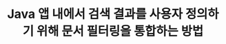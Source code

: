 ---
############################# Static ############################
layout: "auto-gen-gist"
draft: false
path: "ko/search/java/filters/xlsm/"
otherformats: PDF DOC DOT DOCX DOCM DOTX DOTM TXT ODT OTT RTF XLS XLT XLSX XLSB XLTX XLTM XLA XLAM ODS OTS CSV TSV XML PPT PPS POT PPTX PPTM POTX POTM PPSX PPSM ODP PST OST EML EMLX MSG ONE ZIP XHTML MHTML MD CHM EPUB  FB2 

############################# Head ############################
head_title: "Java API를 통해 검색 결과에 XLSM 문서 필터링을 통합하시겠습니까?"
head_description: "GroupDocs.Search Java API를 사용하면 소프트웨어 개발자가 XLSM 문서 검색 기능을 추가하고 문서 필터링을 적용하여 Java API를 통해 검색 결과를 사용자 정의할 수 있습니다."

############################# Header ############################
title: "Java 앱 내에서 검색 결과를 사용자 정의하기 위해 문서 필터링을 통합하는 방법"
description: "GroupDocs.Search Java API를 사용하면 프로그래머가 고급 XLSM 문서 검색 기능을 통합하고 Java 앱에서 문서 필터링을 설정하여 검색 결과를 사용자 정의할 수 있습니다."

######################### Download Button #######################
button:
    enable: true

############################# About ############################
about:
    enable: true
    title: "Java 앱 내에서 검색 결과를 사용자 정의하기 위해 문서 필터링을 통합하는 방법"
    content: |
       문서 필터링은 소프트웨어 응용 프로그램이 색인된 문서의 텍스트에서 사용자가 입력한 관련 단어 시퀀스에 대해 문서를 검색 및 검색할 수 있도록 하는 매우 유용한 활동입니다. 필터에는 레코드를 선택하는 데 사용되는 기준을 정의하는 규칙 집합이 포함되어 있습니다. 문서 필터링을 통해 사용자는 검색을 특정 섹션이나 특정 문서 유형으로 제한하고 결과를 탐색하고 원하는 것을 찾을 수 있습니다. GroupDocs.Search for Java는 소프트웨어 개발자가 텍스트 인덱싱을 수행하고 가장 인기 있는 문서 파일 형식 중 일부를 검색할 수 있는 응용 프로그램을 만들 수 있도록 하는 기능이 풍부한 고성능 문서 인덱싱 및 검색 API입니다. PDF, HTML, Outlook 이메일, Microsoft Office Word, Excel 워크시트, PowerPoint 프레젠테이션, Outlook MSG, PST 등과 같은 다양한 문서 유형을 완벽하게 지원합니다. 사용자가 파일 경로 필터, 파일 확장자 필터, 속성 필터 등과 같은 검색 결과를 사용자 정의할 수 있는 다양한 종류의 파일러가 있습니다.

############################# content ############################
steps:
    enable: true
    block:
    - title_left: "Java를 통해 XLSM 문서 검색에 문서 필터 적용"
      content_left: |
       GroupDocs.Search Java API는 소프트웨어 개발자가 Java API를 사용하여 검색 기능을 갖춘 강력한 응용 프로그램을 만들 수 있도록 도와줍니다. 아래 자바 코드 예제는 몇 줄의 코드만으로 다양한 종류의 문서를 검색하기 위해 문서 필터를 적용하는 방법을 보여줍니다.

      title_right: "XLSM 문서 검색 시 문서 필터 설정"
      content_right: |
       * 먼저 인덱스 폴더 및 문서 폴더의 경로를 지정해야 합니다.
       * [Index](https://apireference.groupdocs.com/search/java/com.groupdocs.search/Index#Index(java.lang.String)) 클래스의 인스턴스를 호출하여 지정된 폴더에 인덱스 생성
       * [add](https://apireference.groupdocs.com/search/java/com.groupdocs.search/Index#add(java.lang.String)) 메서드를 호출하여 지정된 폴더에서 문서 인덱싱
       * [searchOptions](https://apireference.groupdocs.com/search/java/com.groupdocs.search.options/SearchOptions) 클래스를 호출하여 검색 옵션 객체 생성
       * [setSearchDocumentFilter](https://apireference.groupdocs.com/search/java/com.groupdocs.search.options/SearchOptions#setSearchDocumentFilter(com.groupdocs.search.options.ISearchDocumentFilter)) 메서드를 호출하여 문서 필터 설정
       * 검색을 시작하고 텍스트 문서를 찾으면 표시
        
      gisthash: "6ad4038623777576484491239ce17125"
      gistfile: "set_document_filter_in_search_java.java"

    - title_left: "Combine Search Document Filters to Create Composite Filter via Java"
      content_left: |
        GroupDocs.Search for Java allows software programmers to add advanced searching capability and apply custom filters for document searching inside their Java application. Users can create composite filter by combining various types of search filters. The following Java code demonstrates how to combine search document filters to create composite filter using Boolean operators AND, OR, NOT etc. with just a couple of lines of code.

      title_right: "XLSM 파일 검색을 위한 복합 필터 생성"
      content_right: |
       * 먼저 인덱스 폴더 및 문서 폴더의 경로를 지정해야 합니다.
       * 전체 경로에 'Einstein'이라는 단어가 있는 모든 FB2 및 EPUB 문서를 반환하는 AND 복합 필터 만들기
       * [SearchDocumentFilter](https://apireference.groupdocs.com/search/java/com.groupdocs.search.options/SearchOptions#setSearchDocumentFilter(com.groupdocs.search.options.ISearchDocumentFilter))를 호출하여 filter1 생성
       * [SearchDocumentFilter](https://apireference.groupdocs.com/search/java/com.groupdocs.search.options/SearchOptions#setSearchDocumentFilter(com.groupdocs.search.options.ISearchDocumentFilter))를 호출하여 filter2 생성
       * [createAnd](https://apireference.groupdocs.com/search/java/com.groupdocs.search/SearchDocumentFilter#createAnd(com.groupdocs.search.options.ISearchDocumentFilter...)) 메서드를 호출하여 필터 결합
       * 전체 경로에 Einstein이라는 단어가 포함된 모든 DOC, DOCX, PDF 및 모든 문서를 반환하는 OR 복합 필터 만들기
       * [SearchDocumentFilter](https://apireference.groupdocs.com/search/java/com.groupdocs.search.options/SearchOptions#setSearchDocumentFilter(com.groupdocs.search.options.ISearchDocumentFilter))를 호출하여 filter3 생성
       * [SearchDocumentFilter](https://apireference.groupdocs.com/search/java/com.groupdocs.search.options/SearchOptions#setSearchDocumentFilter(com.groupdocs.search.options.ISearchDocumentFilter))를 호출하여 filter4 생성
       * [createOr](https://apireference.groupdocs.com/search/java/com.groupdocs.search/SearchDocumentFilter#createOr(com.groupdocs.search.options.ISearchDocumentFilter...)) 메서드를 호출하여 필터 결합
       * TXT 문서를 제외한 모든 발견된 문서를 반환하는 필터 만들기
       * [SearchDocumentFilter](https://apireference.groupdocs.com/search/java/com.groupdocs.search.options/SearchOptions#setSearchDocumentFilter(com.groupdocs.search.options.ISearchDocumentFilter))를 호출하여 filter4 생성
       * [createNot](https://apireference.groupdocs.com/search/java/com.groupdocs.search/SearchDocumentFilter#createNot(com.groupdocs.search.options.ISearchDocumentFilter)) 메서드를 호출하여 필터링하지 않음 적용

      gisthash: "db9ab9384dcacb90c5bbdad98a2d2cba"
      gistfile: "combine_document_filter_in_search_java.java"
      
    - title_left: "시스템 요구 사항"
      content_left: |
       GroupDocs.Search for Java는 모든 주요 플랫폼 및 운영 체제에서 지원됩니다. 전체 시스템 요구 사항 가이드를 보려면 아래 코드를 실행하기 전에 [시스템 요구 사항](https://docs.groupdocs.com/search/java/system-requirements/)을 방문하십시오. 다음 전제 조건이 컴퓨터에 설치되어 있는지 확인하십시오. 체계:
         * 운영 체제: 마이크로소프트 윈도우, 리눅스, 맥OS
         * 자바 버전 지원: J2SE 7.0(1.7), J2SE 8.0(1.8) 이상
         * GroupDocs[Repository](https://repository.groupdocs.com/repo/com/groupdocs/groupdocs-search/)에서 최신 버전의 GroupDocs.Search for Java API 다운로드
        
      title_right: "GroupDocs.Search를 사용하는 이유"
      content_right: |
        * 메모리와 디스크에서 검색 인덱스 생성.
        * 파일, 스트림 또는 구조에서 인덱싱하는 기능.
        * 암호로 보호된 문서 색인 생성 지원.
        * 여러 인덱스 병합 지원.
        * 검색 인덱싱 중에 문서를 필터링합니다.
        * 검색 중 맞춤법 검사 지원.
        * 혼합 문자가 완전히 지원됩니다.
        * 다양한 검색 유형을 하나의 검색어로 결합합니다.
        * 간단한 단어 및 정규식 검색 지원
        * 검색 쿼리에서 별칭 대체를 완벽하게 지원합니다.

demos:
    enable: true
        

more_formats:
    enable: true


back_to_top:
    enable: true
---